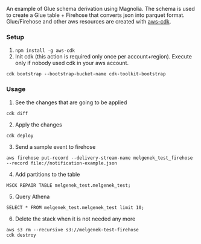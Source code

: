 An example of Glue schema derivation using Magnolia.
The schema is used to create a Glue table + Firehose that converts json into parquet format.
Glue/Firehose and other aws resources are created with [aws-cdk](https://github.com/aws/aws-cdk).

### Setup 
1) `npm install -g aws-cdk`
2) Init cdk (this action is required only once per account+region). 
Execute only if nobody used cdk in your aws account.
``` 
cdk bootstrap --bootstrap-bucket-name cdk-toolkit-bootstrap
```

### Usage

1) See the changes that are going to be applied
```
cdk diff
```
2) Apply the changes
```
cdk deploy
```
3) Send a sample event to firehose
```
aws firehose put-record --delivery-stream-name melgenek_test_firehose --record file://notification-example.json
```
4) Add partitions to the table
```
MSCK REPAIR TABLE melgenek_test.melgenek_test;
```
5) Query Athena
```
SELECT * FROM melgenek_test.melgenek_test limit 10;
```
6) Delete the stack when it is not needed any more
```
aws s3 rm --recursive s3://melgenek-test-firehose
cdk destroy
```
